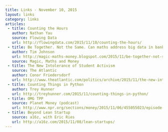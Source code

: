 ```yaml
---
title: Links - November 10, 2015
layout: links
category: links
articles:
 - title: Counting the Hours
   author: Nathan Yau
   source: Flowing Data
   url: http://flowingdata.com/2015/11/10/counting-the-hours/
 - title: Be Together. Not the Same. Can maths address big data in banking
   author: Tim Johnson
   url: http://magic-maths-money.blogspot.com/2015/11/be-together-not-same-can-maths-address.html
   source: Magic, Maths and Money
 - title: The New Intolerance of Student Activism
   source: The Atlantic
   author: Conor Friedersdorf 
   url: http://www.theatlantic.com/politics/archive/2015/11/the-new-intolerance-of-student-activism-at-yale/414810/
 - title: Counting Things in Python
   author: Trey Hunner
   url: http://treyhunner.com/2015/11/counting-things-in-python/
 - title: OMG TPP
   source: Planet Money (podcast)
   url: http://www.npr.org/sections/money/2015/11/06/455055023/episode-662-omg-tpp
 - title: Beyond Lean Startup
   source: a16z, with Eric Ries
   url: http://a16z.com/2015/11/08/lean-startups/
---
```

